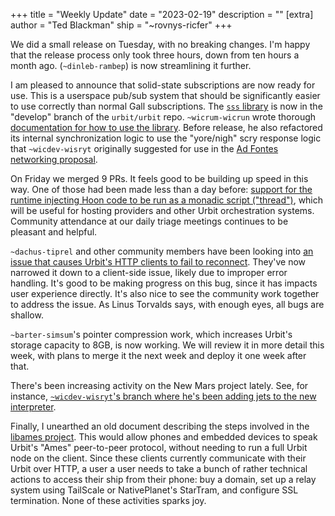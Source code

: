 +++
title = "Weekly Update"
date = "2023-02-19"
description = ""
[extra]
author = "Ted Blackman"
ship = "~rovnys-ricfer"
+++

We did a small release on Tuesday, with no breaking changes.  I'm happy that the release process only took three hours, down from ten hours a month ago.  (`~dinleb-rambep`) is now streamlining it further.

I am pleased to announce that solid-state subscriptions are now ready for use.  This is a userspace pub/sub system that should be significantly easier to use correctly than normal Gall subscriptions.  The [`sss` library](https://github.com/urbit/urbit/blob/develop/pkg/base-dev/lib/sss.hoon) is now in the "develop" branch of the `urbit/urbit` repo.  `~wicrum-wicrun` wrote thorough [documentation for how to use the library](https://github.com/wicrum-wicrun/sss/blob/master/urbit/app/simple.hoon).  Before release, he also refactored its internal synchronization logic to use the "yore/nigh" scry response logic that `~wicdev-wisryt` originally suggested for use in the [Ad Fontes networking proposal](https://gist.github.com/belisarius222/7f8452bfea9b199c0ed717ab1778f35b).

On Friday we merged 9 PRs.  It feels good to be building up speed in this way.  One of those had been made less than a day before: [support for the runtime injecting Hoon code to be run as a monadic script ("thread")](https://github.com/urbit/urbit/pull/6336), which will be useful for hosting providers and other Urbit orchestration systems.  Community attendance at our daily triage meetings continues to be pleasant and helpful.

`~dachus-tiprel` and other community members have been looking into [an issue that causes Urbit's HTTP clients to fail to reconnect](https://github.com/urbit/urbit/issues/6311).  They've now narrowed it down to a client-side issue, likely due to improper error handling.  It's good to be making progress on this bug, since it has impacts user experience directly.  It's also nice to see the community work together to address the issue.  As Linus Torvalds says, with enough eyes, all bugs are shallow.

`~barter-simsum`'s pointer compression work, which increases Urbit's storage capacity to 8GB, is now working.  We will review it in more detail this week, with plans to merge it the next week and deploy it one week after that.

There's been increasing activity on the New Mars project lately.  See, for instance, [`~wicdev-wisryt`'s branch where he's been adding jets to the new interpreter](https://github.com/urbit/new-mars/tree/philip/jets).

Finally, I unearthed an old document describing the steps involved in the [libames project](https://gist.github.com/belisarius222/a05fb9b688dada102be9020bb9b429d1).  This would allow phones and embedded devices to speak Urbit's "Ames" peer-to-peer protocol, without needing to run a full Urbit node on the client.  Since these clients currently communicate with their Urbit over HTTP, a user a user needs to take a bunch of rather technical actions to access their ship from their phone: buy a domain, set up a relay system using TailScale or NativePlanet's StarTram, and configure SSL termination.  None of these activities sparks joy.  